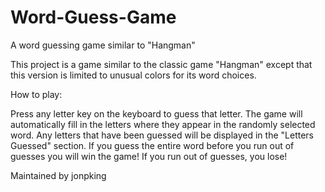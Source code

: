 # Word-Guess-Game
A word guessing game similar to "Hangman"

This project is a game similar to the classic game "Hangman" except that this version is limited to unusual colors for its word choices.

How to play:

Press any letter key on the keyboard to guess that letter.
The game will automatically fill in the letters where they appear in the randomly selected word.
Any letters that have been guessed will be displayed in the "Letters Guessed" section.
If you guess the entire word before you run out of guesses you will win the game!
If you run out of guesses, you lose!



Maintained by jonpking
